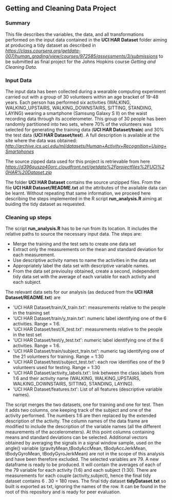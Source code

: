 ## Getting and Cleaning Data Project
### Summary
This file describes the variables, the data, and all transformations performed on the input data contained in the **UCI HAR Dataset** folder aiming at producing a tidy dataset as described in
*https://class.coursera.org/getdata-007/human_grading/view/courses/972585/assessments/3/submissions*
to be submitted as final project for the Johns Hopkins course *Getting and Cleaning Data*.

### Input Data
The input data has been collected during a wearable computing experiment carried out with a group of 30 volunteers within an age bracket of 19-48 years. Each person has performed six activities (WALKING, WALKING_UPSTAIRS, WALKING_DOWNSTAIRS, SITTING, STANDING, LAYING) wearing a smartphone (Samsung Galaxy S II) on the waist recording data through its accelerometer. This group of 30 people has been randomly partitioned into two sets, where 70% of the volunteers was selected for generating the training data (**UCI HAR Dataset/train**) and 30% the test data (**UCI HAR Dataset/test**).
A full description is available at the site where the data was obtained:
*http://archive.ics.uci.edu/ml/datasets/Human+Activity+Recognition+Using+Smartphones*

The source zipped data used for this project is retrievable from here
*https://d396qusza40orc.cloudfront.net/getdata%2Fprojectfiles%2FUCI%20HAR%20Dataset.zip*

The folder **UCI HAR Dataset** contains the source unzipped files.
From the file **UCI HAR Dataset/README.txt** all the attributes of the available data can be learnt. 
Without repeating that same information, we proceed here describing the steps implemented in the R script **run_analysis.R** aiming at buiding the tidy dataset as requested.
### 

### Cleaning up steps
The script **run_analysis.R** has to be run from its location. It includes the relative paths to source the necessary input data.
The steps are:
* Merge the training and the test sets to create one data set 
* Extract only the measurements on the mean and standard deviation for each measurement. 
* Use descriptive activity names to name the activities in the data set
* Appropriately label the data set with descriptive variable names. 
* From the data set previoulsy obtained, create a second, independent tidy data set with the average of each variable for each activity and each subject.

The relevant data sets for our analysis  (as deduced from the **UCI HAR Dataset/README.txt**) are
* 'UCI HAR Dataset/train/X_train.txt': measurements relative to the people in the training set
* 'UCI HAR Dataset/train/y_train.txt': numeric label identifying one of the 6 activities. Range = 1:6.
* 'UCI HAR Dataset/test/X_test.txt': measurements relative to the people in the test set
* 'UCI HAR Dataset/test/y_test.txt': numeric label identifying one of the 6 activities. Range = 1:6.
* 'UCI HAR Dataset/train/subject_train.txt': numeric tag identifying one of the 21 volunteers for training. Range = 1:30
* 'UCI HAR Dataset/test/subject_test.txt': each row identifies one of the 9 volunteers used for testing. Range = 1:30
* 'UCI HAR Dataset/activity_labels.txt': link between the class labels from 1:6  and their activity name (WALKING, WALKING_UPSTAIRS, WALKING_DOWNSTAIRS, SITTING, STANDING, LAYING).
* 'UCI HAR Dataset/features.txt': List of all features (descriptive variable names).

The script merges the two datasets, one for training and one for test.
Then it adds two columns, one keeping track of the subject and one of the activity performed. The numbers 1:6 are then replaced by the extended description of the activity. 
The column names of the data frame are modified to include the description of the variable names (all the different meaurements of the accelerometers). At this point columns containing means and standard deviations can be selected. 
Additional vectors obtained by averaging the signals in a signal window sample, used on the angle() variable (gravityMean,tBodyAccMean, tBodyAccJerkMean, tBodyGyroMean, tBodyGyroJerkMean) are not in the scope of this analysis and have been therefore excluded.
The selected variables are 79.
A new dataframe is ready to be produced. It will contain the averages of each of the 79 variable for each activity (1:6) and each subject (1:30). There are measurements for each couple (activity,subject), hence the final tidy dataset contains 6 . 30 = 180 rows.
The final tidy dataset **tidyDataset.txt** so built is exported as txt, ignoring the names of the row. 
It can be found in the root of this repository and is ready for peer evaluation.


